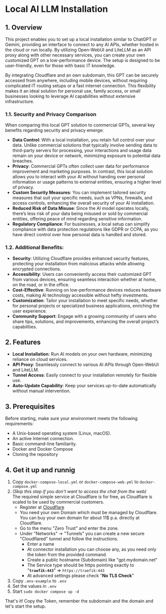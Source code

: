 # Local AI LLM Installation

## 1. Overview

This project enables you to set up a local installation similar to ChatGPT or Gemini, providing an interface to connect to any AI APIs, whether hosted in the cloud or run locally. By utilizing Open-WebUI and LiteLLM as an API proxy along with other necessary services, you can create your own customized GPT on a low-performance device. The setup is designed to be user-friendly, even for those with basic IT knowledge.

By integrating Cloudflare and an own subdomain, this GPT can be securely accessed from anywhere, including mobile devices, without requiring complicated IT routing setups or a fast internet connection. This flexibility makes it an ideal solution for personal use, family access, or small businesses looking to leverage AI capabilities without extensive infrastructure.

### 1.1. Security and Privacy Comparison
When comparing this local GPT solution to commercial GPTs, several key benefits regarding security and privacy emerge:

- **Data Control**: With a local installation, you retain full control over your data. Unlike commercial solutions that typically involve sending data to third-party servers for processing, your interactions and usage data remain on your device or network, minimizing exposure to potential data breaches.
- **Privacy**: Commercial GPTs often collect user data for performance improvement and marketing purposes. In contrast, this local solution allows you to interact with your AI without handing over personal information or usage patterns to external entities, ensuring a higher level of privacy.
- **Custom Security Measures**: You can implement tailored security measures that suit your specific needs, such as VPNs, firewalls, and access controls, enhancing the overall security of your AI installation.
- **Reduced Risk of Data Misuse**: Since the AI model operates locally, there’s less risk of your data being misused or sold by commercial entities, offering peace of mind regarding sensitive information.
- **Regulatory Compliance**: For businesses, a local setup can simplify compliance with data protection regulations like GDPR or CCPA, as you have direct control over how personal data is handled and stored.

### 1.2. Additional Benefits:
- **Security**: Utilizing Cloudflare provides enhanced security features, protecting your installation from malicious attacks while allowing encrypted connections.
- **Accessibility**: Users can conveniently access their customized GPT from various devices, ensuring seamless interaction whether at home, on the road, or in the office.
- **Cost-Effective**: Running on low-performance devices reduces hardware costs, making AI technology accessible without hefty investments.
- **Customization**: Tailor your installation to meet specific needs, whether for personal projects or specialized business applications, enriching the user experience.
- **Community Support**: Engage with a growing community of users who share tips, solutions, and improvements, enhancing the overall project’s capabilities.


## 2. Features

- **Local Installation**: Run AI models on your own hardware, minimizing reliance on cloud services.
- **API Proxy**: Seamlessly connect to various AI APIs through Open-WebUI and LiteLLM.
- **Tunnel Access**: Easily connect to your installation remotely for flexible use.
- **Auto-Update Capability**: Keep your services up-to-date automatically without manual intervention.


## 3. Prerequisites

Before starting, make sure your environment meets the following requirements:

- A Unix-based operating system (Linux, macOS).
- An active Internet connection.
- Basic command-line familiarity.
- Docker and Docker Compose
- Cloning the repository


## 4. Get it up and runnig

1. Copy `docker-compose-local.yml` or `docker-compose-web.yml` to `docker-compose.yml`
2. *(Skip this step if you don't want to access the chat from the web)*  
The required simple service at Cloudflare is for free, as Cloudflare is scaled to be used by commercial customers.
    - Register at [Cloudflare](https://www.cloudflare.com/)
    - You need your own Domain which must be managed by Cloudflare.  
    You can buy your own domain for about 11$ p.a. directly at Cloudflare.
    - Go to the menu "Zero Trust" and enter the zone.
    - Under "Networks" -> "Tunnels" you can create a new secure "Cloudflared" tunnel and follow the instructions.
        - Enter a name
        - At connector installation you can choose any, as you need only the token from the provided command.
        - Create a public hostname (Subdomain) like "gpt.mydomain.net"
        - The Service type should be https pointing exactly to "**`traefik:443`**" => `https://traefik:443`
        - At advanced settings please check "**No TLS Check**"
2. Copy `.env-example` to `.env`
3. Set the values in `.env`
4. Start `sudo docker compose up -d`


That's it! Copy the Token, remember the subdomain and the domain and let's start the setup.


